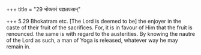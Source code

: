 +++
title = "29 भोक्तारं यज्ञतपसाम्"

+++
5.29 Bhokatram etc. \[The Lord is deemed to be\] the enjoyer in the
caste of their fruit of the sacrifices. For, it is in favour of Him that
the fruit is renounced. the same is with regard to the austerities. By
knowing the nautre of the Lord as such, a man of Yoga is released,
whatever way he may remain in.
